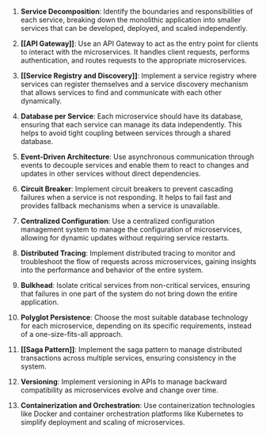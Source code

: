 1. **Service Decomposition**: Identify the boundaries and responsibilities of each service, breaking down the monolithic application into smaller services that can be developed, deployed, and scaled independently.

2. **[[API Gateway]]**: Use an API Gateway to act as the entry point for clients to interact with the microservices. It handles client requests, performs authentication, and routes requests to the appropriate microservices.

3. **[[Service Registry and Discovery]]**: Implement a service registry where services can register themselves and a service discovery mechanism that allows services to find and communicate with each other dynamically.

4. **Database per Service**: Each microservice should have its database, ensuring that each service can manage its data independently. This helps to avoid tight coupling between services through a shared database.

5. **Event-Driven Architecture**: Use asynchronous communication through events to decouple services and enable them to react to changes and updates in other services without direct dependencies.

6. **Circuit Breaker**: Implement circuit breakers to prevent cascading failures when a service is not responding. It helps to fail fast and provides fallback mechanisms when a service is unavailable.

7. **Centralized Configuration**: Use a centralized configuration management system to manage the configuration of microservices, allowing for dynamic updates without requiring service restarts.

8. **Distributed Tracing**: Implement distributed tracing to monitor and troubleshoot the flow of requests across microservices, gaining insights into the performance and behavior of the entire system.

9. **Bulkhead**: Isolate critical services from non-critical services, ensuring that failures in one part of the system do not bring down the entire application.

10. **Polyglot Persistence**: Choose the most suitable database technology for each microservice, depending on its specific requirements, instead of a one-size-fits-all approach.

11. **[[Saga Pattern]]**: Implement the saga pattern to manage distributed transactions across multiple services, ensuring consistency in the system.

12. **Versioning**: Implement versioning in APIs to manage backward compatibility as microservices evolve and change over time.

13. **Containerization and Orchestration**: Use containerization technologies like Docker and container orchestration platforms like Kubernetes to simplify deployment and scaling of microservices.